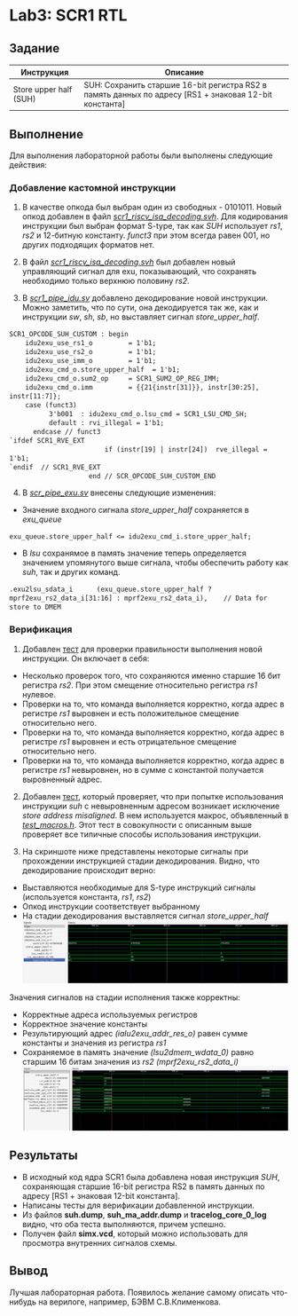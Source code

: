 # Lab3: SCR1 RTL

## Задание

|Инструкция                                |Описание                            |
|------------------------------------------|----------------------------------- |
|Store upper half (SUH)|SUH: Сохранить старшие 16-bit регистра RS2 в память данных по адресу [RS1 + знаковая 12-bit константа]
## Выполнение

Для выполнения лабораторной работы были выполнены следующие действия:

### Добавление кастомной инструкции

1. В качестве опкода был выбран один из свободных - 0101011. Новый опкод добавлен в файл *[scr1_riscv_isa_decoding.svh](../src/includes/scr1_riscv_isa_decoding.svh)*. Для кодирования инструкции был выбран формат S-type, так как *SUH* использует *rs1*, *rs2* и 12-битную константу. *funct3* при этом всегда равен 001, но других подходящих форматов нет.

2. В файл *[scr1_riscv_isa_decoding.svh](../src/includes/scr1_riscv_isa_decoding.svh)* был добавлен новый управляющий сигнал для exu, показывающий, что сохранять необходимо только верхнюю половину *rs2*.

3. В *[scr1_pipe_idu.sv](../src/core/pipeline/scr1_pipe_idu.sv)* добавлено декодирование новой инструкции. Можно заметить, что по сути, она декодируется так же, как и инструкции *sw*, *sh*, *sb*, но выставляет сигнал *store_upper_half*.
```
SCR1_OPCODE_SUH_CUSTOM : begin
    idu2exu_use_rs1_o         = 1'b1;
    idu2exu_use_rs2_o         = 1'b1;
    idu2exu_use_imm_o         = 1'b1;
    idu2exu_cmd_o.store_upper_half  = 1'b1;
    idu2exu_cmd_o.sum2_op     = SCR1_SUM2_OP_REG_IMM;
    idu2exu_cmd_o.imm         = {{21{instr[31]}}, instr[30:25], instr[11:7]};
    case (funct3)
          3'b001  : idu2exu_cmd_o.lsu_cmd = SCR1_LSU_CMD_SH;
          default : rvi_illegal = 1'b1;
      endcase // funct3
`ifdef SCR1_RVE_EXT
                        if (instr[19] | instr[24])  rve_illegal = 1'b1;
`endif  // SCR1_RVE_EXT
                    end // SCR_OPCODE_SUH_CUSTOM_END
```	       

4. В *[scr_pipe_exu.sv](../src/core/pipeline/scr1_pipe_exu.sv)* внесены следующие изменения:
* Значение входного сигнала *store_upper_half* сохраняется в *exu_queue*
```
exu_queue.store_upper_half <= idu2exu_cmd_i.store_upper_half;
```
* В *lsu* сохранямое в память значение теперь определяется значением упомянутого выше сигнала, чтобы обеспечить работу как *suh*, так и других команд.
```
.exu2lsu_sdata_i      (exu_queue.store_upper_half ? mprf2exu_rs2_data_i[31:16] : mprf2exu_rs2_data_i),    // Data for store to DMEM
```

### Верификация

1. Добавлен [тест](../sim/tests/custom_instruction/suh.S) для проверки правильности выполнения новой инструкции. Он включает в себя:
* Несколько проверок того, что сохраняются именно старшие 16 бит регистра *rs2*. При этом смещение относительно регистра *rs1* нулевое. 
* Проверки на то, что команда выполняется корректно, когда адрес в регистре *rs1* выровнен и есть положительное смещение относительно него.
* Проверки на то, что команда выполняется корректно, когда адрес в регистре *rs1* выровнен и есть отрицательное смещение относительно него.
* Проверки на то, что команда выполняется корректно, когда адрес в регистре *rs1* невыровнен, но в сумме с константой получается выровненный адрес.

2. Добавлен [тест](../sim/tests/custom_instruction/suh_ma_addr.S), который проверяет, что при попытке использования инструкции *suh* с невыровненным адресом возникает исключение *store address misaligned*. В нем используется макрос, объявленный в *[test_macros.h](../sim/tests/custom_instruction/test_macros.h)*. Этот тест в совокупности с описанным выше проверяет все типичные способы использования инструкции.

3. На скриншоте ниже представлены некоторые сигналы при прохождении инструкцией стадии декодирования. Видно, что декодирование происходит верно:
* Выставляются необходимые для S-type инструкций сигналы (используется константа, *rs1*, *rs2*)
* Опкод инструкции соответствует выбранному
* На стадии декодирования выставляется сигнал *store_upper_half*
![wf_decode](suh_decoding_wf.png)

Значения сигналов на стадии исполнения также корректны:
* Корректные адреса используемых регистров
* Корректное значение константы
* Результирующий адрес *(ialu2exu_addr_res_o)* равен сумме константы и значения из регистра *rs1*
* Сохраняемое в память значение *(lsu2dmem_wdata_0)* равно старшим 16 битам значения из *rs2 (mprf2exu_rs2_data_i)*
![wf_execution](suh_execution_wf.png)

## Результаты
* В исходный код ядра SCR1 была добавлена новая инструкция *SUH*, сохраняющая старшие 16-bit регистра RS2 в память данных по адресу [RS1 + знаковая 12-bit константа].
* Написаны тесты для верификации добавленной инструкции.
* Из файлов **suh.dump**, **suh_ma_addr.dump** и **tracelog_core_0_log** видно, что оба теста выполняются, причем успешно.
* Получен файл **simx.vcd**, который можно использовать для просмотра внутренних сигналов схемы.

## Вывод
Лучшая лабораторная работа. Появилось желание самому описать что-нибудь на верилоге, например, БЭВМ С.В.Клименкова.

